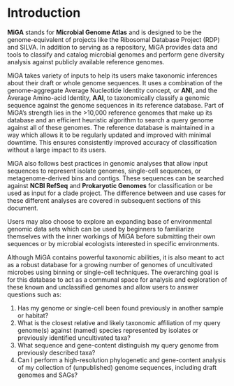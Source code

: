 # Introduction
 
**MiGA** stands for **Microbial Genome Atlas** and is designed to be the genome-equivalent of projects like the
Ribosomal Database Project (RDP) and SILVA. In addition to serving as a repository, MiGA provides data and tools
to classify and catalog microbial genomes and perform gene diversity analysis against publicly available reference
genomes.
 
MiGA takes variety of inputs to help its users make taxonomic inferences about their draft or whole genome sequences.
It uses a combination of the genome-aggregate Average Nucleotide Identity concept, or **ANI**, and the Average
Amino-acid Identity, **AAI**, to taxonomically classify a genomic sequence against the genome sequences in its
reference database. Part of MiGA’s strength lies in the >10,000 reference genomes that make up its database and an
efficient heuristic algorithm to search a query genome against all of these genomes. The reference database is
maintained in a way which allows it to be regularly updated and improved with minimal downtime. This ensures
consistently improved accuracy of classification without a large impact to its users.
 
MiGA also follows best practices in genomic analyses that allow input sequences to represent isolate genomes,
single-cell sequences, or metagenome-derived bins and contigs. These sequences can be searched against
**NCBI RefSeq** and **Prokaryotic Genomes** for classification or be used as input for a clade project. The
difference between and use cases for these different analyses are covered in subsequent sections of this document.
 
Users may also choose to explore an expanding base of environmental genomic data sets which can be used by beginners
to familiarize themselves with the inner workings of MiGA before submitting their own sequences or by microbial
ecologists interested in specific environments.
 
Although MiGA contains powerful taxonomic abilities, it is also meant to act as a robust database for a growing
number of genomes of uncultivated microbes using binning or single-cell techniques. The overarching goal is for
this database to act as a communal space for analysis and exploration of these known and unclassified genomes and
allow users to answer questions such as:

1.  Has my genome or single-cell been found previously in another sample or habitat?
2.  What is the closest relative and likely taxonomic affiliation of my query genome(s) against (named) species
    represented by isolates or previously identified uncultivated taxa?
3.  What sequence and gene-content distinguish my query genome from previously described taxa?
4.  Can I perform a high-resolution phylogenetic and gene-content analysis of my collection of (unpublished) genome
    sequences, including draft genomes and SAGs?
